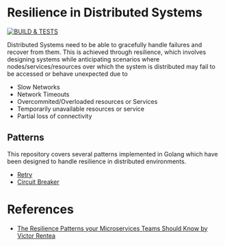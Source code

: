 # **Resilience in Distributed Systems**

[![BUILD & TESTS](https://github.com/kinfinity/distributed-resilience/actions/workflows/build.yaml/badge.svg)](https://github.com/kinfinity/distributed-resilience/actions/workflows/build.yaml)

Distributed Systems need to be able to gracefully handle failures and recover from them. This is achieved through resilience, which involves designing systems while anticipating scenarios where nodes/services/resources over which the system is distributed may fail to be accessed or behave unexpected due to

- Slow Networks
- Network Timeouts
- Overcommited/Overloaded resources or Services
- Temporarily unavailable resources or service
- Partial loss of connectivity

## **Patterns**

This repository covers several patterns implemented in Golang which have been designed to handle resilience in distributed environments.

- [Retry](./retry/readme.md)
- [Circuit Breaker](./circuitbreaker/readme.md)

# **References**

- [The Resilience Patterns your Microservices Teams Should Know by Victor Rentea](https://youtu.be/IR89tmg9v3A?si=w96y4S6AbVt_CviB)
